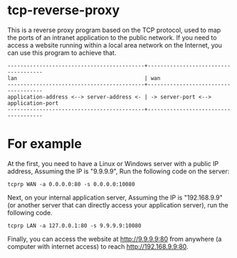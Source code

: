 # tcp-reverse-proxy

This is a reverse proxy program based on the TCP protocol, used to map the ports of an intranet application to the public network. If you need to access a website running within a local area network on the Internet, you can use this program to achieve that.

```
-------------------------------------------+-------------------------------------
lan                                        | wan
-------------------------------------------+-------------------------------------
application-address <--> server-address <- | -> server-port <--> application-port
-------------------------------------------+-------------------------------------
```

# For example

At the first, you need to have a Linux or Windows server with a public IP address, Assuming the IP is "9.9.9.9", Run the following code on the server:

```
tcprp WAN -a 0.0.0.0:80 -s 0.0.0.0:10080
```

Next, on your internal application server, Assuming the IP is "192.168.9.9" (or another server that can directly access your application server), run the following code.

```
tcprp LAN -a 127.0.0.1:80 -s 9.9.9.9:10080
```

Finally, you can access the website at http://9.9.9.9:80 from anywhere (a computer with internet access) to reach http://192.168.9.9:80.
